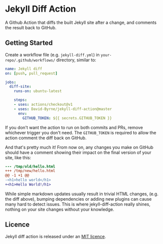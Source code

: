 # Jekyll Diff Action

A Github Action that diffs the built Jekyll site after a change, and comments the result back to GitHub.

## Getting Started

Create a workflow file (e.g. `jekyll-diff.yml`) in `your-repo/.github/workflows/` directory, similar to:

``` yaml
name: Jekyll diff
on: [push, pull_request]

jobs:
  diff-site:
    runs-on: ubuntu-latest

    steps:
    - uses: actions/checkout@v1
    - uses: David-Byrne/jekyll-diff-action@master
      env:
        GITHUB_TOKEN: ${{ secrets.GITHUB_TOKEN }}
```

If you don't want the action to run on both commits and PRs, remove whichever trigger you don't need. The `GITHUB_TOKEN` is required to allow the action comment the diff back on GitHub.

And that's pretty much it! From now on, any changes you make on GitHub should have a comment showing their impact on the final version of your site, like this:

``` diff
--- /tmp/old/hello.html
+++ /tmp/new/hello.html
@@ -1 +1 @@
-<h1>hello world</h1>
+<h1>Hello World!/h1>
```

While simple markdown updates usually result in trivial HTML changes, (e.g. the diff above), bumping dependencies or adding new plugins can cause many hard to detect issues. This is where jekyll-diff-action really shines, nothing on your site changes without your knowledge.


## Licence
Jekyll diff action is released under an [MIT licence](/LICENSE).
